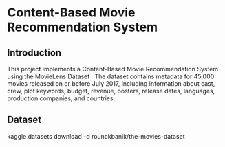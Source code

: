 #  Content-Based Movie Recommendation System
 ## Introduction

This project implements a Content-Based Movie Recommendation System using the MovieLens Dataset
.
The dataset contains metadata for 45,000 movies released on or before July 2017, including information about cast, crew, plot keywords, budget, revenue, posters, release dates, languages, production companies, and countries.

##  Dataset

kaggle datasets download -d rounakbanik/the-movies-dataset
